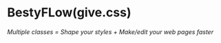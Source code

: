 # BestyFLow(give.css)
###### Multiple classes = Shape your styles + Make/edit your web pages faster
